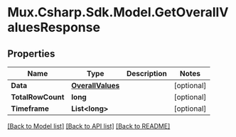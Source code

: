 # Mux.Csharp.Sdk.Model.GetOverallValuesResponse

## Properties

Name | Type | Description | Notes
------------ | ------------- | ------------- | -------------
**Data** | [**OverallValues**](OverallValues.md) |  | [optional] 
**TotalRowCount** | **long** |  | [optional] 
**Timeframe** | **List&lt;long&gt;** |  | [optional] 

[[Back to Model list]](../README.md#documentation-for-models) [[Back to API list]](../README.md#documentation-for-api-endpoints) [[Back to README]](../README.md)

